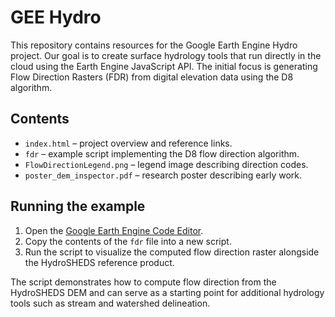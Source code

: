 # GEE Hydro

This repository contains resources for the Google Earth Engine Hydro project. Our goal is to create surface hydrology tools that run directly in the cloud using the Earth Engine JavaScript API. The initial focus is generating Flow Direction Rasters (FDR) from digital elevation data using the D8 algorithm.

## Contents

- `index.html` – project overview and reference links.
- `fdr` – example script implementing the D8 flow direction algorithm.
- `FlowDirectionLegend.png` – legend image describing direction codes.
- `poster_dem_inspector.pdf` – research poster describing early work.

## Running the example

1. Open the [Google Earth Engine Code Editor](https://code.earthengine.google.com/).
2. Copy the contents of the `fdr` file into a new script.
3. Run the script to visualize the computed flow direction raster alongside the HydroSHEDS reference product.

The script demonstrates how to compute flow direction from the HydroSHEDS DEM and can serve as a starting point for additional hydrology tools such as stream and watershed delineation.
